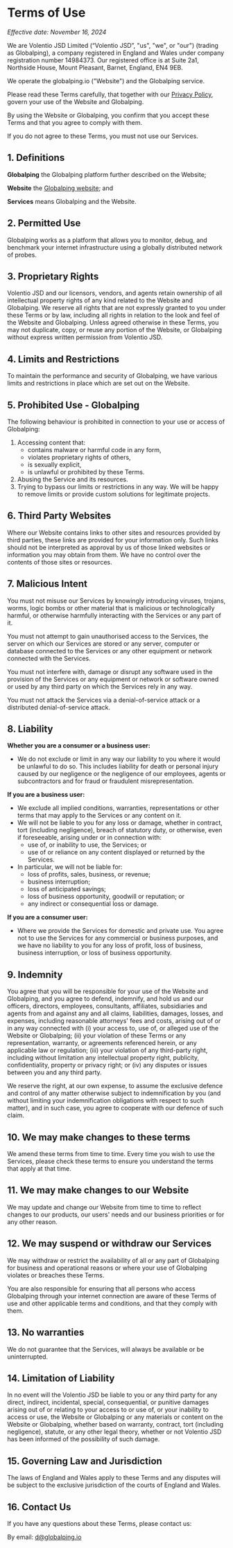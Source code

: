 # Terms of Use

*Effective date: November 16, 2024*

We are Volentio JSD Limited (“Volentio JSD”, "us", "we", or "our") (trading as Globalping), a company registered in England and Wales under company registration number 14984373. Our registered office is at Suite 2a1, Northside House, Mount Pleasant, Barnet, England, EN4 9EB.

We operate the globalping.io ("Website") and the Globalping service.

Please read these Terms carefully, that together with our [Privacy Policy](https://globalping.io/terms/privacy-policy), govern your use of the Website and Globalping.

By using the Website or Globalping, you confirm that you accept these Terms and that you agree to comply with them.

If you do not agree to these Terms, you must not use our Services.

## 1. Definitions

**Globalping** the Globalping platform further described on the Website;

**Website** the [Globalping website](https://globalping.io); and

**Services** means Globalping and the Website.

## 2. Permitted Use

Globalping works as a platform that allows you to monitor, debug, and benchmark your internet infrastructure using a globally distributed network of probes.

## 3. Proprietary Rights

Volentio JSD and our licensors, vendors, and agents retain ownership of all intellectual property rights of any kind related to the Website and Globalping. We reserve all rights that are not expressly granted to you under these Terms or by law, including all rights in relation to the look and feel of the Website and Globalping. Unless agreed otherwise in these Terms, you may not duplicate, copy, or reuse any portion of the Website, or Globalping without express written permission from Volentio JSD.

## 4. Limits and Restrictions

To maintain the performance and security of Globalping, we have various limits and restrictions in place which are set out on the Website.

## 5. Prohibited Use - Globalping

The following behaviour is prohibited in connection to your use or access of Globalping:

1. Accessing content that:
   - contains malware or harmful code in any form,
   - violates proprietary rights of others,
   - is sexually explicit,
   - is unlawful or prohibited by these Terms.
2. Abusing the Service and its resources.
3. Trying to bypass our limits or restrictions in any way. We will be happy to remove limits or provide custom solutions for legitimate projects.

## 6. Third Party Websites

Where our Website contains links to other sites and resources provided by third parties, these links are provided for your information only. Such links should not be interpreted as approval by us of those linked websites or information you may obtain from them. We have no control over the contents of those sites or resources.

## 7. Malicious Intent

You must not misuse our Services by knowingly introducing viruses, trojans, worms, logic bombs or other material that is malicious or technologically harmful, or otherwise harmfully interacting with the Services or any part of it.

You must not attempt to gain unauthorised access to the Services, the server on which our Services are stored or any server, computer or database connected to the Services or any other equipment or network connected with the Services.

You must not interfere with, damage or disrupt any software used in the provision of the Services or any equipment or network or software owned or used by any third party on which the Services rely in any way.

You must not attack the Services via a denial-of-service attack or a distributed denial-of-service attack.

## 8. Liability

**Whether you are a consumer or a business user:**

- We do not exclude or limit in any way our liability to you where it would be unlawful to do so. This includes liability for death or personal injury caused by our negligence or the negligence of our employees, agents or subcontractors and for fraud or fraudulent misrepresentation.

**If you are a business user:**

- We exclude all implied conditions, warranties, representations or other terms that may apply to the Services or any content on it.
- We will not be liable to you for any loss or damage, whether in contract, tort (including negligence), breach of statutory duty, or otherwise, even if foreseeable, arising under or in connection with:
  - use of, or inability to use, the Services; or
  - use of or reliance on any content displayed or returned by the Services.
- In particular, we will not be liable for:
  - loss of profits, sales, business, or revenue;
  - business interruption;
  - loss of anticipated savings;
  - loss of business opportunity, goodwill or reputation; or
  - any indirect or consequential loss or damage.

**If you are a consumer user:**

- Where we provide the Services for domestic and private use. You agree not to use the Services for any commercial or business purposes, and we have no liability to you for any loss of profit, loss of business, business interruption, or loss of business opportunity.

## 9. Indemnity

You agree that you will be responsible for your use of the Website and Globalping, and you agree to defend, indemnify, and hold us and our officers, directors, employees, consultants, affiliates, subsidiaries and agents from and against any and all claims, liabilities, damages, losses, and expenses, including reasonable attorneys' fees and costs, arising out of or in any way connected with (i) your access to, use of, or alleged use of the Website or Globalping; (ii) your violation of these Terms or any representation, warranty, or agreements referenced herein, or any applicable law or regulation; (iii) your violation of any third-party right, including without limitation any intellectual property right, publicity, confidentiality, property or privacy right; or (iv) any disputes or issues between you and any third party.

We reserve the right, at our own expense, to assume the exclusive defence and control of any matter otherwise subject to indemnification by you (and without limiting your indemnification obligations with respect to such matter), and in such case, you agree to cooperate with our defence of such claim.

## 10. We may make changes to these terms

We amend these terms from time to time. Every time you wish to use the Services, please check these terms to ensure you understand the terms that apply at that time.

## 11. We may make changes to our Website

We may update and change our Website from time to time to reflect changes to our products, our users' needs and our business priorities or for any other reason.

## 12. We may suspend or withdraw our Services

We may withdraw or restrict the availability of all or any part of Globalping for business and operational reasons or where your use of Globalping violates or breaches these Terms.

You are also responsible for ensuring that all persons who access Globalping through your internet connection are aware of these Terms of use and other applicable terms and conditions, and that they comply with them.

## 13. No warranties

We do not guarantee that the Services, will always be available or be uninterrupted.

## 14. Limitation of Liability

In no event will the Volentio JSD be liable to you or any third party for any direct, indirect, incidental, special, consequential, or punitive damages arising out of or relating to your access to or use of, or your inability to access or use, the Website or Globalping or any materials or content on the Website or Globalping, whether based on warranty, contract, tort (including negligence), statute, or any other legal theory, whether or not Volentio JSD has been informed of the possibility of such damage.

## 15. Governing Law and Jurisdiction

The laws of England and Wales apply to these Terms and any disputes will be subject to the exclusive jurisdiction of the courts of England and Wales.

## 16. Contact Us

If you have any questions about these Terms, please contact us:

By email: d@globalping.io

